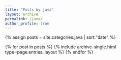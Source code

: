 ```yaml
---
title: "Posts by java"
layout: archive
permalink: /java/
author_profile: true
---
```


{% assign posts = site.categories.java | sort:"date" %}

{% for post in posts %}
{% include archive-single.html type=page.entries_layout %}
{% endfor %}
